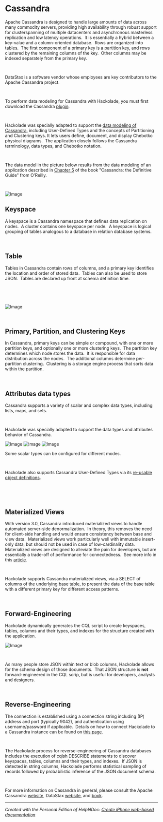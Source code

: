 # Cassandra

Apache Cassandra is designed to handle large amounts of data across many commodity servers, providing high availability through robust support for clusterspanning of multiple datacenters and asynchronous masterless replication and low latency operations.&nbsp; It is essentially a hybrid between a key-value and a column-oriented database.&nbsp; Rows are organized into tables.&nbsp; The first component of a primary key is a partition key, and rows clustered by the remaining columns of the key.&nbsp; Other columns may be indexed separately from the primary key.

&nbsp;

DataStax is a software vendor whose employees are key contributors to the Apache Cassandra project. &nbsp;

&nbsp;

To perform data modeling for Cassandra with Hackolade, you must first download the Cassandra [plugin](<DownloadadditionalDBtargetplugin.md>). &nbsp;

&nbsp;

Hackolade was specially adapted to support the [data modeling of Cassandra](<https://hackolade.com/nosqldb/cassandra-data-modeling.html> "target=\"\_blank\""), including User-Defined Types and the concepts of Partitioning and Clustering keys. It lets users define, document, and display Chebotko physical diagrams.&nbsp; The application closely follows the Cassandra terminology, data types, and Chebotko notation. &nbsp;

&nbsp;

The data model in the picture below results from the data modeling of an application described in [Chapter 5](<https://www.oreilly.com/ideas/cassandra-data-modeling> "target=\"\_blank\"") of the book "Cassandra: the Definitive Guide" from O'Reilly.

&nbsp;

![Image](<lib/Cassandra%20workspace.png>)

## Keyspace ##

A keyspace is a Cassandra namespace that defines data replication on nodes.&nbsp; A cluster contains one keyspace per node.&nbsp; A keyspace is logical grouping of tables analogous to a database in relation database systems.&nbsp;

&nbsp;

## Table ##

Tables in Cassandra contain rows of columns, and a primary key identifies the location and order of stored data.&nbsp; Tables can also be used to store JSON.&nbsp; Tables are declared up front at schema definition time.

&nbsp;

&nbsp;

![Image](<lib/Cassandra%20table.png>)

&nbsp;

## Primary, Partition, and Clustering Keys ##

In Cassandra, primary keys can be simple or compound, with one or more partition keys, and optionally one or more clustering keys.&nbsp; The partition key determines which node stores the data.&nbsp; It is responsible for data distribution across the nodes.&nbsp; The additional columns determine per-partition clustering.&nbsp; Clustering is a storage engine process that sorts data within the partition.

&nbsp;

## Attributes data types ##

Cassandra supports a variety of scalar and complex data types, including lists, maps, and sets.

&nbsp;

Hackolade was specially adapted to support the data types and attributes behavior of Cassandra.

![Image](<lib/Cassandra%20data%20types.png>) ![Image](<lib/Cassandra%20string%20modes.png>) ![Image](<lib/Cassandra%20numeric%20modes.png>)

Some scalar types can be configured for different modes.&nbsp;

&nbsp;

Hackolade also supports Cassandra User-Defined Types via its [re-usable object definitions](<Reusableobjectsdefinitions.md>).

&nbsp;

&nbsp;

## Materialized Views ##

With version 3.0, Cassandra introduced materialized views to handle automated server-side denormalization.&nbsp; In theory, this removes the need for client-side handling and would ensure consistency between base and view data.&nbsp; Materialized views work particularly well with immutable insert-only data, but should not be used in case of low-cardinality data.&nbsp; Materialized views are designed to alleviate the pain for developers, but are essentially a trade-off of performance for connectedness.&nbsp; See more info in this [article](<http://www.doanduyhai.com/blog/?p=1930> "target=\"\_blank\"").

&nbsp;

Hackolade supports Cassandra materialized views, via a SELECT of columns of the underlying base table, to present the data of the base table with a different primary key for different access patterns. &nbsp;

&nbsp;

## Forward-Engineering ##

Hackolade dynamically generates the CQL script to create keyspaces, tables, columns and their types, and indexes for the structure created with the application.

![Image](<lib/Cassandra%20forward-engineering.png>)

&nbsp;

As many people store JSON within text or blob columns, Hackolade allows for the schema design of those documents.&nbsp; That JSON structure is **not** forward-engineered in the CQL scrip, but is useful for developers, analysts and designers.

&nbsp;

## Reverse-Engineering ##

The connection is established using a connection string including (IP) address and port (typically 9042), and authentication using username/password if applicable.&nbsp; Details on how to connect Hackolade to a Cassandra instance can be found on [this page](<ConnecttoaCassandrainstance.md>).

&nbsp;

The Hackolade process for reverse-engineering of Cassandra databases includes the execution of cqlsh DESCRIBE statements to discover keyspaces, tables, columns and their types, and indexes.&nbsp; If JSON is detected in string columns, Hackolade performs statistical sampling of records followed by probabilistic inference of the JSON document schema.

&nbsp;

For more information on Cassandra in general, please consult the Apache Cassandra [website](<http://cassandra.apache.org/> "target=\"\_blank\""), DataStax [website](<https://www.datastax.com/> "target=\"\_blank\""), and [book](<https://www.oreilly.com/ideas/cassandra-data-modeling> "target=\"\_blank\"").


***
_Created with the Personal Edition of HelpNDoc: [Create iPhone web-based documentation](<https://www.helpndoc.com/feature-tour/iphone-website-generation>)_
